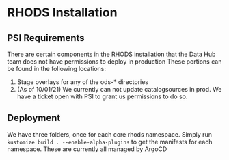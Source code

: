 # RHODS Installation

## PSI Requirements

There are certain components in the RHODS installation that the Data Hub team does not have permissions to deploy in production
These portions can be found in the following locations:

1) Stage overlays for any of the ods-* directories
2) (As of 10/01/21) We currently can not update catalogsources in prod. We have a ticket open with PSI to grant us permissions to do so.

## Deployment

We have three folders, once for each core rhods namespace. Simply run `kustomize build . --enable-alpha-plugins` to get the manifests for each namespace.
These are currently all managed by ArgoCD
